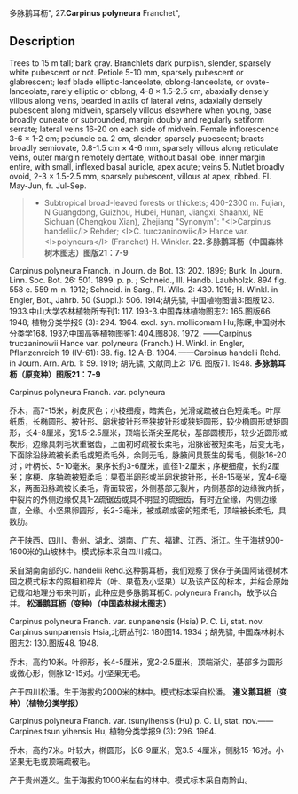 多脉鹅耳枥",
27.**Carpinus polyneura** Franchet",

## Description
Trees to 15 m tall; bark gray. Branchlets dark purplish, slender, sparsely white pubescent or not. Petiole 5-10 mm, sparsely pubescent or glabrescent; leaf blade elliptic-lanceolate, oblong-lanceolate, or ovate-lanceolate, rarely elliptic or oblong, 4-8 ×  1.5-2.5 cm, abaxially densely villous along veins, bearded in axils of lateral veins, adaxially densely pubescent along midvein, sparsely villous elsewhere when young, base broadly cuneate or subrounded, margin doubly and regularly setiform serrate; lateral veins 16-20 on each side of midvein. Female inflorescence 3-6 ×  1-2 cm; peduncle ca. 2 cm, slender, sparsely pubescent; bracts broadly semiovate, 0.8-1.5 cm ×  4-6 mm, sparsely villous along reticulate veins, outer margin remotely dentate, without basal lobe, inner margin entire, with small, inflexed basal auricle, apex acute; veins 5. Nutlet broadly ovoid, 2-3 ×  1.5-2.5 mm, sparsely pubescent, villous at apex, ribbed. Fl. May-Jun, fr. Jul-Sep.

> *  Subtropical broad-leaved forests or thickets; 400-2300 m. Fujian, N Guangdong, Guizhou, Hubei, Hunan, Jiangxi, Shaanxi, NE Sichuan (Chengkou Xian), Zhejiang
  "Synonym": "&lt;I&gt;Carpinus handelii&lt;/I&gt; Rehder; &lt;I&gt;C. turczaninowii&lt;/I&gt; Hance var. &lt;I&gt;polyneura&lt;/I&gt; (Franchet) H. Winkler.
**22.多脉鹅耳枥（中国森林树木图志）图版21：7-9**

Carpinus polyneura Franch. in Journ. de Bot. 13: 202. 1899; Burk. In Journ. Linn. Soc. Bot. 26: 501. 1899. p. p. ; Schneid., Ill. Handb. Laubholzk. 894 fig. 558 e. 559 m-n. 1912; Schneid. in Sarg., Pl. Wils. 2: 430. 1916; H. Winkl. in Engler, Bot., Jahrb. 50 (Suppl.): 506. 1914;胡先骕, 中国植物图谱3:图版123. 1933.中山大学农林植物所专刊1: 117. 193-3.中国森林植物图志2: 165.图版66. 1948; 植物分类学报9 (3): 294. 1964. excl. syn. mollicomam Hu;陈嵘,中国树木分类学168. 1937;中国高等植物图鉴1: 404.图808. 1972. ——Carpinus truczaninowii Hance var. polyneura (Franch.) H. Winkl. in Engler, Pflanzenreich 19 (IV-61): 38. fig. 12 A-B. 1904. ——Carpinus handelii Rehd. in Journ. Arn. Arb. 1: 59. 1919; 胡先骕, 文献同上2: 176. 图版71. 1948.
**多脉鹅耳枥（原变种）图版21：7-9**

Carpinus polyneura Franch. var. polyneura

乔木，高7-15米，树皮灰色；小枝细瘦，暗紫色，光滑或疏被白色短柔毛。叶厚纸质，长椭圆形、披针形、卵状披针形至狭披针形或狭矩圆形，较少椭圆形或矩圆形，长4-8厘米，宽1.5-2.5厘米，顶端长渐尖至尾状，基部圆楔形，较少近圆形或楔形，边缘具刺毛状重锯齿，上面初时疏被长柔毛，沿脉密被短柔毛，后变无毛，下面除沿脉疏被长柔毛或短柔毛外，余则无毛，脉腋间具簇生的髯毛，侧脉16-20对；叶柄长、5-10毫米。果序长约3-6厘米，直径1-2厘米；序梗细瘦，长约2厘米；序梗、序轴疏被短柔毛；果苞半卵形或半卵状披针形，长8-15毫米，宽4-6毫米，两面沿脉疏被长柔毛，背面较密，外侧基部无裂片，内侧基部的边缘微内折，中裂片的外侧边缘仅具1-2疏锯齿或具不明显的疏细齿，有时近全缘，内侧边缘直，全缘。小坚果卵圆形，长2-3毫米，被或疏或密的短柔毛，顶端被长柔毛，具数肋。

产于陕西、四川、贵州、湖北、湖南、广东、福建、江西、浙江。生于海拔900-1600米的山坡林中。模式标本采自四川城口。

采自湖南南部的C. handelii Rehd.这种鹅耳枥，我们观察了保存于美国阿诺德树木园之模式标本的照相和碎片（叶、果苞及小坚果）以及该产区的标本，并结合原始记载和地理分布来判断，此种应是多脉鹅耳枥C. polyneura Franch，故予以合并。
**松潘鹅耳枥（变种）（中国森林树木图志）**

Carpinus polyneura Franch. var. sunpanensis (Hsia) P. C. Li, stat. nov. Carpinus sunpanensis Hsia,北研丛刊2: 180图14. 1934；胡先骕, 中国森林树木图志2: 130.图版48. 1948.

乔木，高约10米。叶卵形，长4-5厘米，宽2-2.5厘米，顶端渐尖，基部多为圆形或微心形，侧脉12-15对。小坚果无毛。

产于四川松潘。生于海拔约2000米的林中。模式标本采自松潘。
**遵义鹅耳枥（变种）（植物分类学报）**

Carpinus polyneura Franch. var. tsunyihensis (Hu) p. C. Li, stat. nov.——Carpines tsun yihensis Hu, 植物分类学报9 (3): 296. 1964.

乔木，高约7米。叶较大，椭圆形，长6-9厘米，宽3.5-4厘米，侧脉15-16对。小坚果无毛或顶端疏被毛。

产于贵州遵义。生于海拔约1000米左右的林中。模式标本采自南黔山。
